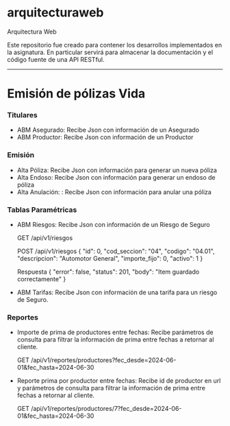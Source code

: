 # arquitecturaweb
Arquitectura Web

Este repositorio fue creado para contener los desarrollos implementados en la asignatura. 
En particular servirá para almacenar la documentación y el código fuente de una API RESTful.

-------------

# Emisión de pólizas Vida

### Titulares

- ABM Asegurado: Recibe Json con información de un Asegurado
- ABM Productor: Recibe Json con información de un Productor

### Emisión

- Alta Póliza: Recibe Json con información para generar un nueva póliza
- Alta Endoso: Recibe Json con información para generar un endoso de póliza
- Alta Anulación: : Recibe Json con información para anular una póliza

### Tablas Paramétricas

- ABM Riesgos: Recibe Json con información de un Riesgo de Seguro

  GET /api/v1/riesgos

  POST /api/v1/riesgos
    {
      "id": 0,
      "cod_seccion": "04",
      "codigo": "04.01",
      "descripcion": "Automotor General",
      "importe_fijo": 0,
      "activo": 1
    }

    Respuesta
    {
      "error": false,
      "status": 201,
      "body": "Item guardado correctamente"
    }

 
- ABM Tarifas: Recibe Json con información de una tarifa para un riesgo de Seguro.


### Reportes

- Importe de prima de productores entre fechas: Recibe parámetros de consulta para filtrar la información de prima entre fechas a retornar al cliente.

  GET /api/v1/reportes/productores?fec_desde=2024-06-01&fec_hasta=2024-06-30

- Reporte prima por productor entre fechas: Recibe id de productor en url y parámetros de consulta para filtrar la información de prima entre fechas a retornar al cliente.

  GET /api/v1/reportes/productores/7?fec_desde=2024-06-01&fec_hasta=2024-06-30


